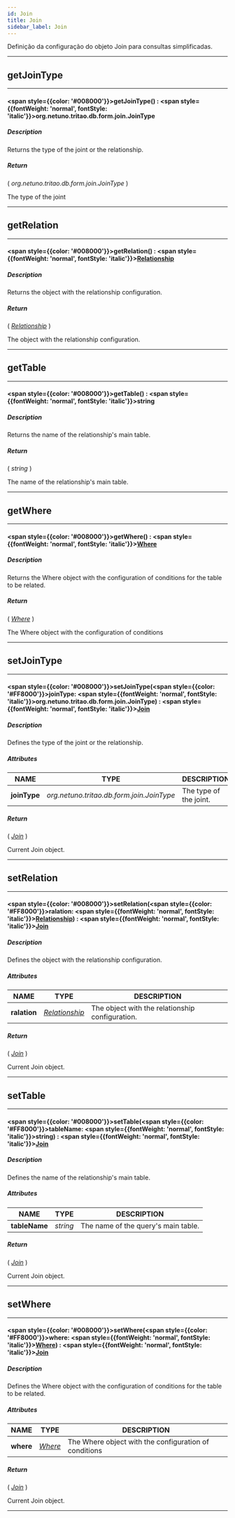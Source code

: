 ```yaml
---
id: Join
title: Join
sidebar_label: Join
---
```


Definição da configuração do objeto Join para consultas simplificadas.

---

## getJoinType

---

#### <span style={{color: '#008000'}}>getJoinType</span>() : <span style={{fontWeight: 'normal', fontStyle: 'italic'}}>org.netuno.tritao.db.form.join.JoinType</span>
##### Description

Returns the type of the joint or the relationship.

##### Return

( _org.netuno.tritao.db.form.join.JoinType_ )

The type of the joint

---

## getRelation

---

#### <span style={{color: '#008000'}}>getRelation</span>() : <span style={{fontWeight: 'normal', fontStyle: 'italic'}}>[Relationship](../objects/Relationship)</span>
##### Description

Returns the object with the relationship configuration.

##### Return

( _[Relationship](../objects/Relationship)_ )

The object with the relationship configuration.

---

## getTable

---

#### <span style={{color: '#008000'}}>getTable</span>() : <span style={{fontWeight: 'normal', fontStyle: 'italic'}}>string</span>
##### Description

Returns the name of the relationship's main table.

##### Return

( _string_ )

The name of the relationship's main table.

---

## getWhere

---

#### <span style={{color: '#008000'}}>getWhere</span>() : <span style={{fontWeight: 'normal', fontStyle: 'italic'}}>[Where](../objects/Where)</span>
##### Description

Returns the Where object with the configuration of conditions for the table to be related.

##### Return

( _[Where](../objects/Where)_ )

The Where object with the configuration of conditions

---

## setJoinType

---

#### <span style={{color: '#008000'}}>setJoinType</span>(<span style={{color: '#FF8000'}}>joinType</span>: <span style={{fontWeight: 'normal', fontStyle: 'italic'}}>org.netuno.tritao.db.form.join.JoinType</span>) : <span style={{fontWeight: 'normal', fontStyle: 'italic'}}>[Join](../objects/Join)</span>
##### Description

Defines the type of the joint or the relationship.

##### Attributes

| NAME | TYPE | DESCRIPTION |
|---|---|---|
| **joinType** | _org.netuno.tritao.db.form.join.JoinType_ | The type of the joint. |

##### Return

( _[Join](../objects/Join)_ )

Current Join object.

---

## setRelation

---

#### <span style={{color: '#008000'}}>setRelation</span>(<span style={{color: '#FF8000'}}>ralation</span>: <span style={{fontWeight: 'normal', fontStyle: 'italic'}}>[Relationship](../objects/Relationship)</span>) : <span style={{fontWeight: 'normal', fontStyle: 'italic'}}>[Join](../objects/Join)</span>
##### Description

Defines the object with the relationship configuration.

##### Attributes

| NAME | TYPE | DESCRIPTION |
|---|---|---|
| **ralation** | _[Relationship](../objects/Relationship)_ | The object with the relationship configuration. |

##### Return

( _[Join](../objects/Join)_ )

Current Join object.

---

## setTable

---

#### <span style={{color: '#008000'}}>setTable</span>(<span style={{color: '#FF8000'}}>tableName</span>: <span style={{fontWeight: 'normal', fontStyle: 'italic'}}>string</span>) : <span style={{fontWeight: 'normal', fontStyle: 'italic'}}>[Join](../objects/Join)</span>
##### Description

Defines the name of the relationship's main table.

##### Attributes

| NAME | TYPE | DESCRIPTION |
|---|---|---|
| **tableName** | _string_ | The name of the query's main table. |

##### Return

( _[Join](../objects/Join)_ )

Current Join object.

---

## setWhere

---

#### <span style={{color: '#008000'}}>setWhere</span>(<span style={{color: '#FF8000'}}>where</span>: <span style={{fontWeight: 'normal', fontStyle: 'italic'}}>[Where](../objects/Where)</span>) : <span style={{fontWeight: 'normal', fontStyle: 'italic'}}>[Join](../objects/Join)</span>
##### Description

Defines the Where object with the configuration of conditions for the table to be related.

##### Attributes

| NAME | TYPE | DESCRIPTION |
|---|---|---|
| **where** | _[Where](../objects/Where)_ | The Where object with the configuration of conditions |

##### Return

( _[Join](../objects/Join)_ )

Current Join object.

---

